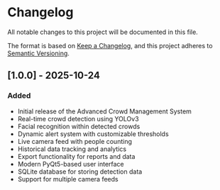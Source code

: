# Changelog

All notable changes to this project will be documented in this file.

The format is based on [Keep a Changelog](https://keepachangelog.com/en/1.0.0/),
and this project adheres to [Semantic Versioning](https://semver.org/spec/v2.0.0.html).

## [1.0.0] - 2025-10-24

### Added
- Initial release of the Advanced Crowd Management System
- Real-time crowd detection using YOLOv3
- Facial recognition within detected crowds
- Dynamic alert system with customizable thresholds
- Live camera feed with people counting
- Historical data tracking and analytics
- Export functionality for reports and data
- Modern PyQt5-based user interface
- SQLite database for storing detection data
- Support for multiple camera feeds